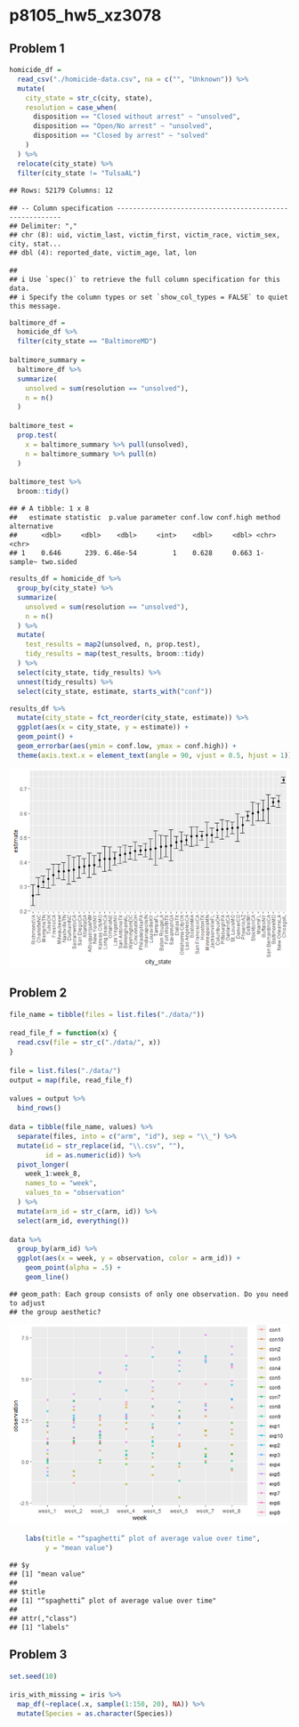 p8105\_hw5\_xz3078
================

## Problem 1

``` r
homicide_df = 
  read_csv("./homicide-data.csv", na = c("", "Unknown")) %>%
  mutate(
    city_state = str_c(city, state),
    resolution = case_when(
      disposition == "Closed without arrest" ~ "unsolved", 
      disposition == "Open/No arrest" ~ "unsolved",
      disposition == "Closed by arrest" ~ "solved"
    )
  ) %>%
  relocate(city_state) %>%
  filter(city_state != "TulsaAL")
```

    ## Rows: 52179 Columns: 12

    ## -- Column specification --------------------------------------------------------
    ## Delimiter: ","
    ## chr (8): uid, victim_last, victim_first, victim_race, victim_sex, city, stat...
    ## dbl (4): reported_date, victim_age, lat, lon

    ## 
    ## i Use `spec()` to retrieve the full column specification for this data.
    ## i Specify the column types or set `show_col_types = FALSE` to quiet this message.

``` r
baltimore_df = 
  homicide_df %>%
  filter(city_state == "BaltimoreMD")

baltimore_summary = 
  baltimore_df %>%
  summarize(
    unsolved = sum(resolution == "unsolved"),
    n = n()
  )

baltimore_test = 
  prop.test(
    x = baltimore_summary %>% pull(unsolved),
    n = baltimore_summary %>% pull(n)
  )

baltimore_test %>%
  broom::tidy()
```

    ## # A tibble: 1 x 8
    ##   estimate statistic  p.value parameter conf.low conf.high method    alternative
    ##      <dbl>     <dbl>    <dbl>     <int>    <dbl>     <dbl> <chr>     <chr>      
    ## 1    0.646      239. 6.46e-54         1    0.628     0.663 1-sample~ two.sided

``` r
results_df = homicide_df %>%
  group_by(city_state) %>%
  summarize(
    unsolved = sum(resolution == "unsolved"),
    n = n()
  ) %>%
  mutate(
    test_results = map2(unsolved, n, prop.test),
    tidy_results = map(test_results, broom::tidy)
  ) %>%
  select(city_state, tidy_results) %>%
  unnest(tidy_results) %>%
  select(city_state, estimate, starts_with("conf"))
```

``` r
results_df %>%
  mutate(city_state = fct_reorder(city_state, estimate)) %>%
  ggplot(aes(x = city_state, y = estimate)) +
  geom_point() +
  geom_errorbar(aes(ymin = conf.low, ymax = conf.high)) +
  theme(axis.text.x = element_text(angle = 90, vjust = 0.5, hjust = 1))
```

![](p8105_hw5_xz3078_files/figure-gfm/unnamed-chunk-4-1.png)<!-- -->

## Problem 2

``` r
file_name = tibble(files = list.files("./data/"))

read_file_f = function(x) {
  read.csv(file = str_c("./data/", x))
}

file = list.files("./data/")
output = map(file, read_file_f)

values = output %>% 
  bind_rows()

data = tibble(file_name, values) %>% 
  separate(files, into = c("arm", "id"), sep = "\\_") %>%
  mutate(id = str_replace(id, "\\.csv", ""),
         id = as.numeric(id)) %>%
  pivot_longer(
    week_1:week_8,
    names_to = "week", 
    values_to = "observation"
  ) %>%
  mutate(arm_id = str_c(arm, id)) %>%
  select(arm_id, everything())

data %>% 
  group_by(arm_id) %>%
  ggplot(aes(x = week, y = observation, color = arm_id)) + 
    geom_point(alpha = .5) + 
    geom_line()
```

    ## geom_path: Each group consists of only one observation. Do you need to adjust
    ## the group aesthetic?

![](p8105_hw5_xz3078_files/figure-gfm/unnamed-chunk-5-1.png)<!-- -->

``` r
    labs(title = "“spaghetti” plot of average value over time",
         y = "mean value")
```

    ## $y
    ## [1] "mean value"
    ## 
    ## $title
    ## [1] "“spaghetti” plot of average value over time"
    ## 
    ## attr(,"class")
    ## [1] "labels"

## Problem 3

``` r
set.seed(10)

iris_with_missing = iris %>% 
  map_df(~replace(.x, sample(1:150, 20), NA)) %>%
  mutate(Species = as.character(Species))
```
